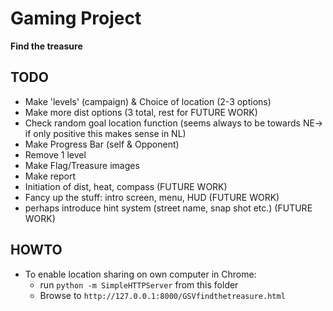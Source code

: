# Gaming Project #

**Find the treasure**

## TODO ##

* Make 'levels' (campaign) & Choice of location (2-3 options)
* Make more dist options (3 total, rest for FUTURE WORK)
* Check random goal location function (seems always to be towards NE-> if only positive this makes sense in NL)
* Make Progress Bar (self & Opponent)
* Remove 1 level
* Make Flag/Treasure images
* Make report
* Initiation of dist, heat, compass (FUTURE WORK)
* Fancy up the stuff: intro screen, menu, HUD (FUTURE WORK)
* perhaps introduce hint system (street name, snap shot etc.) (FUTURE WORK)

## HOWTO ##

* To enable location sharing on own computer in Chrome:
  * run `python -m SimpleHTTPServer` from this folder
  * Browse to `http://127.0.0.1:8000/GSVfindthetreasure.html`